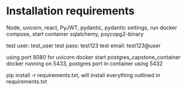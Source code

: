 # Installation requirements

Node, uvicorn, react, PyJWT, pydantic, pydantic settings, run docker compose, start container
sqlalchemy, psycopg2-binary


test user: test_user
test pass: test123
test email: test123@user

using port 8080 for uvicorn
docker start postgres_capstone_container
docker running on 5433, postgres port in container using 5432

pip install -r requirements.txt, will install everything outlined in requirements.txt